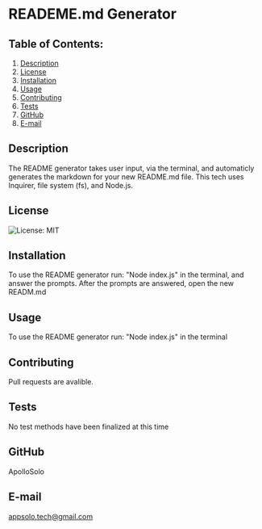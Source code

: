 # READEME.md Generator
## Table of Contents:
  1. [Description](#description) 
  2. [License](#License)
  3. [Installation](#Installation)
  4. [Usage](#Usage)  
  5. [Contributing](#Contributing)
  6. [Tests](#Tests)
  7. [GitHub](#GitHub)
  8. [E-mail](#E-mail)
## Description
The README generator takes user input, via the terminal, and automaticly generates the markdown for your new README.md file. This tech uses Inquirer, file system (fs), and Node.js. 
## License
![License: MIT](https://img.shields.io/badge/License-MIT-yellow.svg)
## Installation
To use the README generator run: "Node index.js" in the terminal, and answer the prompts. After the prompts are answered, open the new READM.md
## Usage
To use the README generator run: "Node index.js" in the terminal
## Contributing
Pull requests are avalible. 
## Tests
No test methods have been finalized at this time
## GitHub
ApolloSolo
## E-mail
appsolo.tech@gmail.com